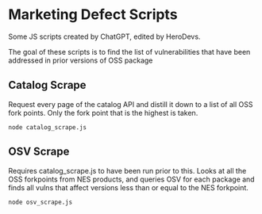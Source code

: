 # Marketing Defect Scripts

Some JS scripts created by ChatGPT, edited by HeroDevs.

The goal of these scripts is to find the list of vulnerabilities that have been addressed in prior versions of OSS package

## Catalog Scrape

Request every page of the catalog API and distill it down to a list of all OSS fork points. Only the fork point that is the highest is taken.

```
node catalog_scrape.js
```

## OSV Scrape

Requires catalog_scrape.js to have been run prior to this. Looks at all the OSS forkpoints from NES products, and queries OSV for each package and finds all vulns that affect versions less than or equal to the NES forkpoint.

```
node osv_scrape.js
```
